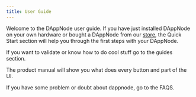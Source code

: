 ```yaml
---
title: User Guide
---
```


Welcome to the DAppNode user guide.
If you have just installed DAppNode on your own hardware or bought a DAppNode from our [store](https://shop.dappnode.io/), the Quick Start section will help you through the first steps with your DAppNode.

If you want to validate or know how to do cool stuff go to the guides section.

The product manual will show you what does every button and part of the UI.

If you have some problem or doubt about dappnode, go to the FAQS.
